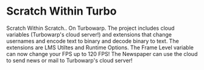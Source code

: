 # Scratch Within Turbo

Scratch Within Scratch.. On Turbowarp.
The project includes cloud variables (Turbowarp's cloud server!) and extensions that change usernames and encode text to binary and decode binary to text.
The extensions are LMS Utiltes and Runtime Options. The Frame Level variable can now change your FPS up to 120 FPS! The Newspaper can use the cloud to send news or mail to Turbowarp's cloud server!
